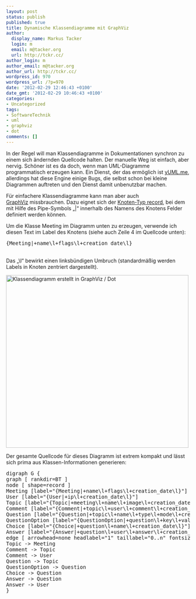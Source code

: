 ```yaml
---
layout: post
status: publish
published: true
title: Dynamische Klassendiagramme mit GraphViz
author:
  display_name: Markus Tacker
  login: m
  email: m@tacker.org
  url: http://tckr.cc/
author_login: m
author_email: m@tacker.org
author_url: http://tckr.cc/
wordpress_id: 970
wordpress_url: /?p=970
date: '2012-02-29 12:46:43 +0100'
date_gmt: '2012-02-29 10:46:43 +0100'
categories:
- Uncategorized
tags:
- SoftwareTechnik
- uml
- graphviz
- dot
comments: []
---
```

<p>In der Regel will man Klassendiagramme in Dokumentationen synchron zu einem sich ändernden Quellcode halten. Der manuelle Weg ist einfach, aber nervig. Schöner ist es da doch, wenn man UML-Diagramme programmatisch erzeugen kann. Ein Dienst, der das ermöglich ist <a href="http://yuml.me/">yUML.me</a>, allerdings hat diese Engine einige Bugs, die selbst schon bei kleine Diagrammen auftreten und den Dienst damit unbenutzbar machen.</p>
<p>Für einfachere Klassendiagramme kann man aber auch <a href="http://www.graphviz.org/">GraphViz</a> missbrauchen. Dazu eignet sich der <a href="http://www.graphviz.org/doc/info/shapes.html">Knoten-Typ record</a>, bei dem mit Hilfe des Pipe-Symbols „|“ innerhalb des Namens des Knotens Felder definiert werden können.</p>
<p>Um die Klasse Meeting im Diagramm unten zu erzeugen, verwende ich diesen Text im Label des Knotens (siehe auch Zeile 4 im Quellcode unten): </p>
<pre>{Meeting|+name\l+flags\l+creation_date\l}</pre>
<p> <br />
Das „\l“ bewirkt einen linksbündigen Umbruch (standardmäßig werden Labels in Knoten zentriert dargestellt).</p>
<p><img class="alignnone size-medium wp-image-986" title="Klassendiagramm erstellt in GraphViz / Dot" src="http://studium.coderbyheart.de/wp-content/uploads/2012/02/models-500x472.png" alt="Klassendiagramm erstellt in GraphViz / Dot" width="500" height="472" /></p>
<p>Der gesamte Quellcode für dieses Diagramm ist extrem kompakt und lässt sich prima aus Klassen-Informationen generieren:</p>
<pre>digraph G {
graph [ rankdir=BT ]
node [ shape=record ]
Meeting [label="{Meeting|+name\l+flags\l+creation_date\l}"]
User [label="{User|+ip\l+creation_date\l}"]
Topic [label="{Topic|+meeting\l+name\l+image\l+creation_date\l}"]
Comment [label="{Comment|+topic\l+user\l+comment\l+creation_date\l}"]
Question [label="{Question|+topic\l+name\l+type\l+mode\l+creation_date\l}"]
QuestionOption [label="{QuestionOption|+question\l+key\l+value\l+creation_date\l}"]
Choice [label="{Choice|+question\l+name\l+creation_date\l}"]
Answer [label="{Answer|+question\l+user\l+answer\l+creation_date\l}"]
edge [ arrowhead=none headlabel="1" taillabel="0..n" fontsize=10 ]
Topic -&gt; Meeting
Comment -&gt; Topic
Comment -&gt; User
Question -&gt; Topic
QuestionOption -&gt; Question
Choice -&gt; Question
Answer -&gt; Question
Answer -&gt; User
}</pre>
